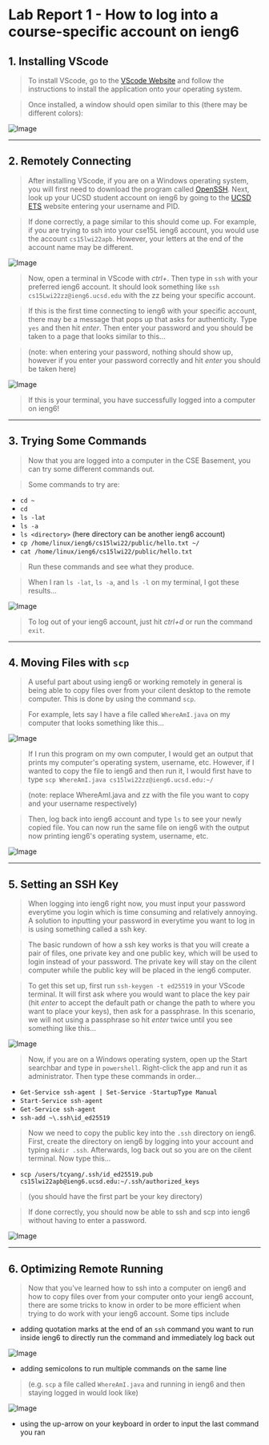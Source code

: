# Lab Report 1 - How to log into a course-specific account on ieng6

## 1. Installing VScode

>To install VScode, go to the [VScode Website](https://code.visualstudio.com/) and follow the instructions to install the application onto your operating system. 

>Once installed, a window should open similar to this (there may be different colors):

![Image](vscode-ss.png)

---
## 2. Remotely Connecting

>After installing VScode, if you are on a Windows operating system, you will first need to download the program called
[OpenSSH](https://docs.microsoft.com/en-us/windows-server/administration/openssh/openssh_install_firstuse). Next, look up your UCSD student account on ieng6 by going to the [UCSD ETS](https://sdacs.ucsd.edu/~icc/index.php) website entering your username and PID.

>If done correctly, a page similar to this should come up. For example, if you are trying to ssh into your cse15L ieng6 account, you would use the account `cs15lwi22apb`. However, your letters at the end of the account name may be different.

![Image](ucsd-ets.png)

>Now, open a terminal in VScode with *ctrl+*. Then type in `ssh` with your preferred ieng6 account. It should look something like `ssh cs15Lwi22zz@ieng6.ucsd.edu` with the zz being your specific account. 

>If this is the first time connecting to ieng6 with your specific account, there may be a message that pops up that asks for authenticity. Type `yes` and then hit *enter*. Then enter your password and you should be taken to a page that looks similar to this...

>(note: when entering your password, nothing should show up, however if you enter your password correctly and hit *enter* you should be taken here)

![Image](ssh-in.png)

>If this is your terminal, you have successfully logged into a computer on ieng6!

---
## 3. Trying Some Commands

>Now that you are logged into a computer in the CSE Basement, you can try some different commands out.

>Some commands to try are:

* `cd ~`
* `cd`
* `ls -lat`
* `ls -a`
* `ls <directory>` (here directory can be another ieng6 account)
* `cp /home/linux/ieng6/cs15lwi22/public/hello.txt ~/`
* `cat /home/linux/ieng6/cs15lwi22/public/hello.txt`

>Run these commands and see what they produce.

>When I ran `ls -lat`, `ls -a`, and `ls -l` on my terminal, I got these results...

![Image](random-commands.png)

>To log out of your ieng6 account, just hit *ctrl+d* or run the command `exit`.

---
## 4. Moving Files with `scp`

>A useful part about using ieng6 or working remotely in general is being able to copy files over from your cilent desktop to the remote computer. This is done by using the command `scp`.

>For example, lets say I have a file called `WhereAmI.java` on my computer that looks something like this...

![Image](whereamifile.png)

>If I run this program on my own computer, I would get an output that prints my computer's operating system, username, etc. However, if I wanted to copy the file to ieng6 and then run it, I would first have to type `scp WhereAmI.java cs15lwi22zz@ieng6.ucsd.edu:~/` 

>(note: replace WhereAmI.java and zz with the file you want to copy and your username respectively)

>Then, log back into ieng6 account and type `ls` to see your newly copied file. You can now run the same file on ieng6 with the output now printing ieng6's operating system, username, etc.

![Image](running-an-scp-file.png)

---
## 5. Setting an SSH Key

>When logging into ieng6 right now, you must input your password everytime you login which is time consuming and relatively annoying. A solution to inputting your password in everytime you want to log in is using something called a ssh key. 

>The basic rundown of how a ssh key works is that you will create a pair of files, one private key and one public key, which will be used to login instead of your password. The private key will stay on the cilent computer while the public key will be placed in the ieng6 computer.

>To get this set up, first run `ssh-keygen -t ed25519` in your VScode terminal. It will first ask where you would want to place the key pair (hit *enter* to accept the default path or change the path to where you want to place your keys), then ask for a passphrase. In this scenario, we will not using a passphrase so hit *enter* twice until you see something like this...

![Image](keygen.png)

>Now, if you are on a Windows operating system, open up the Start searchbar and type in `powershell`. Right-click the app and run it as administrator. Then type these commands in order...

* `Get-Service ssh-agent | Set-Service -StartupType Manual`
* `Start-Service ssh-agent`
* `Get-Service ssh-agent`
* `ssh-add ~\.ssh\id_ed25519`

>Now we need to copy the public key into the `.ssh` directory on ieng6. First, create the directory on ieng6 by logging into your account and typing `mkdir .ssh`. Afterwards, log back out so you are on the cilent terminal. Now type this...

* `scp /users/tcyang/.ssh/id_ed25519.pub cs15lwi22apb@ieng6.ucsd.edu:~/.ssh/authorized_keys`

>(you should have the first part be your key directory)

>If done correctly, you should now be able to ssh and scp into ieng6 without having to enter a password.

![Image](ssh-without-password.png)

---
## 6. Optimizing Remote Running

>Now that you've learned how to ssh into a computer on ieng6 and how to copy files over from your computer onto your ieng6 account, there are some tricks to know in order to be more efficient when trying to do work with your ieng6 account. Some tips include

* adding quotation marks at the end of an `ssh` command you want to run inside ieng6 to directly run the command and immediately log back out

![Image](quotation-marks.png)

* adding semicolons to run multiple commands on the same line

>(e.g. `scp` a file called `WhereAmI.java` and running in ieng6 and then staying logged in would look like)

![Image](big-gamer-move.png)

* using the up-arrow on your keyboard in order to input the last command you ran